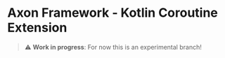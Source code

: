 # Axon Framework - Kotlin Coroutine Extension

> :warning: **Work in progress**: For now this is an experimental branch!